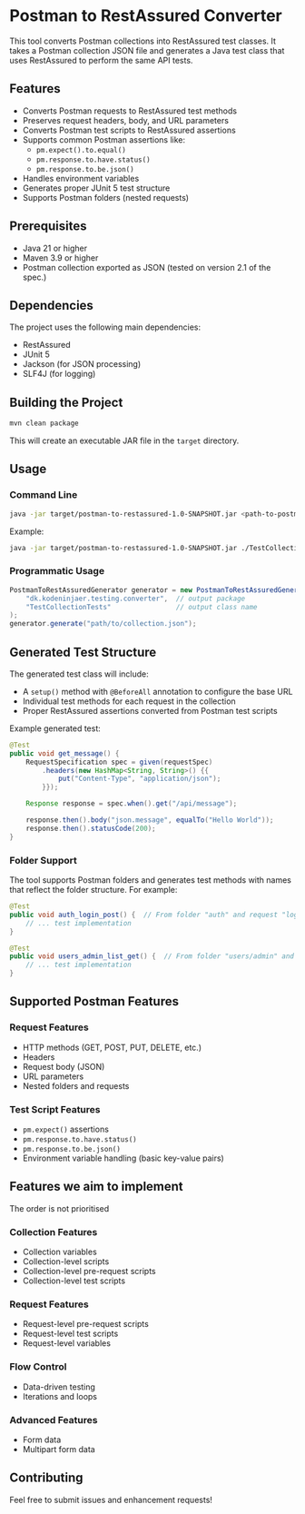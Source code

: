 # Postman to RestAssured Converter

This tool converts Postman collections into RestAssured test classes. It takes a Postman collection JSON file and generates a Java test class that uses RestAssured to perform the same API tests.

## Features

- Converts Postman requests to RestAssured test methods
- Preserves request headers, body, and URL parameters
- Converts Postman test scripts to RestAssured assertions
- Supports common Postman assertions like:
  - `pm.expect().to.equal()`
  - `pm.response.to.have.status()`
  - `pm.response.to.be.json()`
- Handles environment variables
- Generates proper JUnit 5 test structure
- Supports Postman folders (nested requests)

## Prerequisites

- Java 21 or higher
- Maven 3.9 or higher
- Postman collection exported as JSON (tested on version 2.1 of the spec.)

## Dependencies

The project uses the following main dependencies:
- RestAssured
- JUnit 5
- Jackson (for JSON processing)
- SLF4J (for logging)

## Building the Project

```bash
mvn clean package
```

This will create an executable JAR file in the `target` directory.

## Usage

### Command Line

```bash
java -jar target/postman-to-restassured-1.0-SNAPSHOT.jar <path-to-postman-collection.json> <output-package> <output-class-name>
```

Example:
```bash
java -jar target/postman-to-restassured-1.0-SNAPSHOT.jar ./TestCollection.postman_collection.json dk.kodeninjaer.testing.converter TestCollectionTests
```

### Programmatic Usage

```java
PostmanToRestAssuredGenerator generator = new PostmanToRestAssuredGenerator(
    "dk.kodeninjaer.testing.converter",  // output package
    "TestCollectionTests"                // output class name
);
generator.generate("path/to/collection.json");
```

## Generated Test Structure

The generated test class will include:
- A `setup()` method with `@BeforeAll` annotation to configure the base URL
- Individual test methods for each request in the collection
- Proper RestAssured assertions converted from Postman test scripts

Example generated test:
```java
@Test
public void get_message() {
    RequestSpecification spec = given(requestSpec)
        .headers(new HashMap<String, String>() {{
            put("Content-Type", "application/json");
        }});

    Response response = spec.when().get("/api/message");

    response.then().body("json.message", equalTo("Hello World"));
    response.then().statusCode(200);
}
```

### Folder Support

The tool supports Postman folders and generates test methods with names that reflect the folder structure. For example:

```java
@Test
public void auth_login_post() {  // From folder "auth" and request "login"
    // ... test implementation
}

@Test
public void users_admin_list_get() {  // From folder "users/admin" and request "list"
    // ... test implementation
}
```

## Supported Postman Features

### Request Features
- HTTP methods (GET, POST, PUT, DELETE, etc.)
- Headers
- Request body (JSON)
- URL parameters
- Nested folders and requests

### Test Script Features
- `pm.expect()` assertions
- `pm.response.to.have.status()`
- `pm.response.to.be.json()`
- Environment variable handling (basic key-value pairs)

## Features we aim to implement
The order is not prioritised
### Collection Features
- Collection variables
- Collection-level scripts
- Collection-level pre-request scripts
- Collection-level test scripts

### Request Features
- Request-level pre-request scripts
- Request-level test scripts
- Request-level variables

### Flow Control
- Data-driven testing
- Iterations and loops

### Advanced Features
- Form data
- Multipart form data

## Contributing

Feel free to submit issues and enhancement requests! 